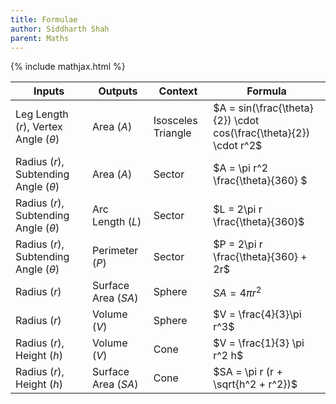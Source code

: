 ```yaml
---
title: Formulae
author: Siddharth Shah
parent: Maths
---
```


{% include mathjax.html %}

| Inputs                                    | Outputs             | Context            | Formula                                                           |
| ----------------------------------------- | ------------------- | ------------------ | ----------------------------------------------------------------- |
| Leg Length ($r$), Vertex Angle ($\theta$) | Area ($A$)          | Isosceles Triangle | $A = sin(\frac{\theta}{2}) \cdot cos(\frac{\theta}{2}) \cdot r^2$ |
| Radius ($r$), Subtending Angle ($\theta$) | Area ($A$)          | Sector             | $A = \pi r^2 \frac{\theta}{360} $                                 |
| Radius ($r$), Subtending Angle ($\theta$) | Arc Length ($L$)    | Sector             | $L = 2\pi r \frac{\theta}{360}$                                   |
| Radius ($r$), Subtending Angle ($\theta$) | Perimeter ($P$)     | Sector             | $P = 2\pi r \frac{\theta}{360} + 2r$                              |
| Radius ($r$)                              | Surface Area ($SA$) | Sphere             | $SA = 4\pi r^2$                                                   |
| Radius ($r$)                              | Volume ($V$)        | Sphere             | $V = \frac{4}{3}\pi r^3$                                          |
| Radius ($r$), Height ($h$)                | Volume ($V$)        | Cone               | $V = \frac{1}{3} \pi r^2 h$                                       |
| Radius ($r$), Height ($h$)                | Surface Area ($SA$) | Cone               | $SA = \pi r (r + \sqrt{h^2 + r^2})$                               |